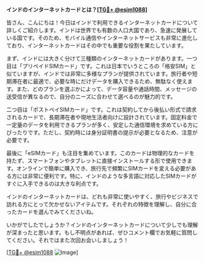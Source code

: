 **インドのインターネットカードとは？[[TG💪+ @esim1088](https://t.me/s/esim1088)]**

皆さん、こんにちは！今日はインドで利用できるインターネットカードについて詳しくご紹介します。インドは世界でも有数の人口大国であり、急速に発展している国です。そのため、モバイル通信やインターネットサービスも非常に進化しており、インターネットカードはその中でも重要な役割を果たしています。

まず、インドには大きく分けて三種類のインターネットカードがあります。一つ目は「プリペイドSIMカード」です。これは日本でいうところの「格安SIM」と似ていますが、インドでは非常に多様なプランが提供されています。旅行者や短期滞在者に最適で、必要な時にだけデータを購入できるため、無駄なく使えます。また、どのプランを選ぶかによって、データ容量や通話時間、メッセージの送受信が異なるので、自分のニーズに合わせて選べるのが魅力的です。

二つ目は「ポストペイSIMカード」です。これは契約してから後払い形式で請求されるカードで、長期滞在者や現地生活者向けに設計されています。固定料金で一定量のデータを利用できるプランが多く、安定した通信環境を求めている方にぴったりです。ただし、契約時には身分証明書の提示が必要となるため、注意が必要です。

最後に「eSIMカード」も注目を集めています。このカードは物理的なカードを持たず、スマートフォンやタブレットに直接インストールする形で使用できます。オンラインで簡単に購入でき、旅行先で頻繁にSIMカードを変える必要がある方には非常に便利です。特に、インドのような多言語に対応したSIMカードがすぐに入手できるのは大きな利点です。

インドのインターネットカードは、どれも非常に使いやすく、旅行やビジネスで訪れる方にとって欠かせないアイテムです。それぞれの特徴を理解し、自分に合ったカードを選んでみてくださいね。

いかがでしたでしょうか？インドのインターネットカードについて少しでも理解が深まったと思います。もし不明点があれば、ぜひコメント欄でお気軽に質問してください。それではまた次回お会いしましょう！

[[TG💪+ @esim1088](https://t.me/s/esim1088) ![Image](https://i.postimg.cc/Y0z9fWf4/image.png)]